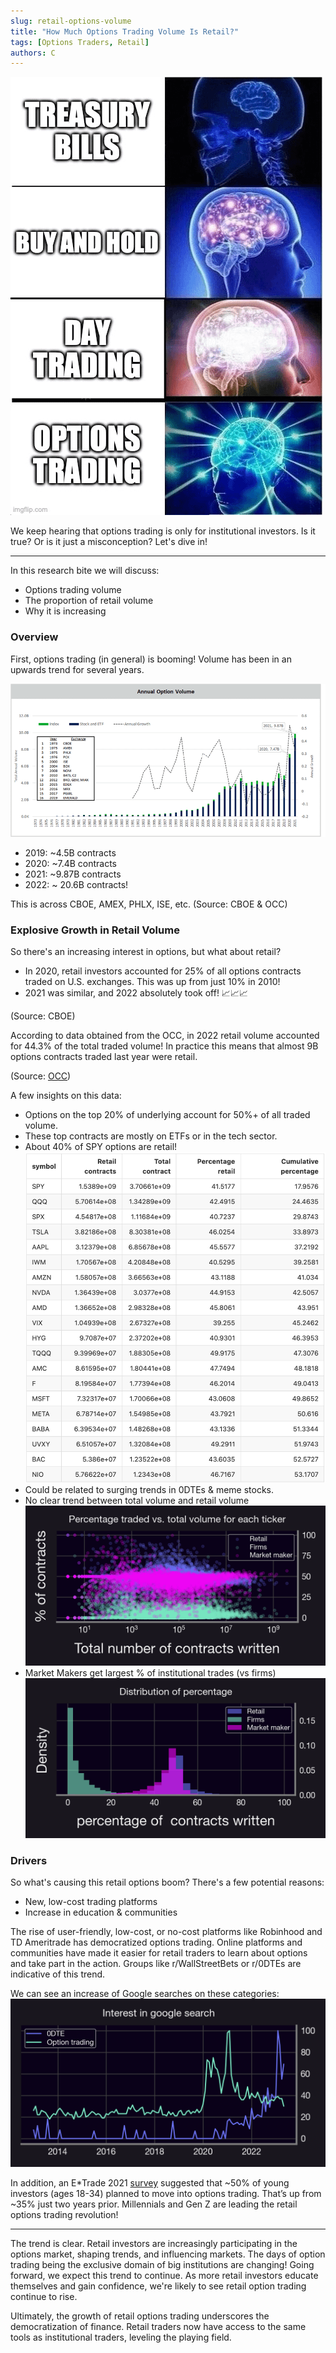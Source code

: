 ```yaml
---
slug: retail-options-volume
title: "How Much Options Trading Volume Is Retail?"
tags: [Options Traders, Retail]
authors: C
---
```

![img-1](./img-1.png)

We keep hearing that options trading is only for institutional investors. Is it true? Or is it just a misconception? Let's dive in!

<!--truncate-->

---
In this research bite we will discuss:
- Options trading volume
- The proportion of retail volume
- Why it is increasing

### Overview
First, options trading (in general) is booming! Volume has been in an upwards trend for several years.

![img-2](./img-2.png)

- 2019: ~4.5B contracts
- 2020: ~7.4B contracts
- 2021: ~9.87B contracts
- 2022: ~ 20.6B contracts!

This is across CBOE, AMEX, PHLX, ISE, etc. (Source: CBOE & OCC)

### Explosive Growth in Retail Volume
So there's an increasing interest in options, but what about retail?
- In 2020, retail investors accounted for 25% of all options contracts traded on U.S. exchanges. This was up from just 10% in 2010!
- 2021 was similar, and 2022 absolutely took off! 📈📈📈

(Source: CBOE)

According to data obtained from the OCC, in 2022 retail volume accounted for 44.3% of the total traded volume! In practice this means that almost 9B options contracts traded last year were retail.

(Source: [OCC](http://theocc.com/Market-Data/Market-Data-Reports/Other-Market-Data-Info/Batch-Processing/Volume-by-Account-Type-Download-Batch-Processing))

A few insights on this data:
- Options on the top 20% of underlying account for 50%+ of all traded volume.
- These top contracts are mostly on ETFs or in the tech sector.
- About 40% of SPY options are retail!
![img-3](./img-3.png)
- Could be related to surging trends in 0DTEs & meme stocks.
- No clear trend between total volume and retail volume
![img-4](./img-4.png)
- Market Makers get largest % of institutional trades (vs firms)
![img-5](./img-5.png)

### Drivers
So what's causing this retail options boom? There's a few potential reasons:
- New, low-cost trading platforms
- Increase in education & communities

The rise of user-friendly, low-cost, or no-cost platforms like Robinhood and TD Ameritrade has democratized options trading. Online platforms and communities have made it easier for retail traders to learn about options and take part in the action. Groups like r/WallStreetBets or r/0DTEs are indicative of this trend.

We can see an increase of Google searches on these categories:
![img-6](./img-6.png)

In addition, an E*Trade 2021 [survey](https://www.businesswire.com/news/home/20210928006079/en/E\*TRADE-Study-Suggests-Young-Investors-Want-Professional-Guidance-as-Much-as-Digital-Content) suggested that ~50% of young investors (ages 18-34) planned to move into options trading. That’s up from ~35% just two years prior. Millennials and Gen Z are leading the retail options trading revolution!

--- 

The trend is clear. Retail investors are increasingly participating in the options market, shaping trends, and influencing markets. The days of option trading being the exclusive domain of big institutions are changing! Going forward, we expect this trend to continue. As more retail investors educate themselves and gain confidence, we're likely to see retail option trading continue to rise.

Ultimately, the growth of retail options trading underscores the democratization of finance. Retail traders now have access to the same tools as institutional traders, leveling the playing field.